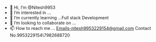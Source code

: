- 👋 Hi, I’m @Nitesh9953
- 👀 I’m interested in ...
- 🌱 I’m currently learning ...Full stack Development
- 💞️ I’m looking to collaborate on ...
- 📫 How to reach me ...  Emails-nitesh9953229154@gmail.com Contact No.9953229154\7982688720

<!---
Nitesh9953/Nitesh9953 is a ✨ special ✨ repository because its `README.md` (this file) appears on your GitHub profile.
You can click the Preview link to take a look at your changes.
--->
